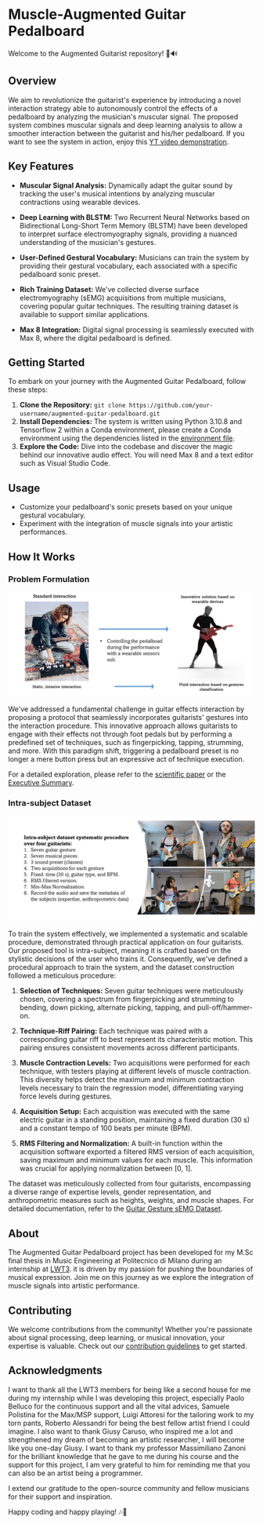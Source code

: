 # Muscle-Augmented Guitar Pedalboard

Welcome to the Augmented Guitarist repository! 🎸🔊

## Overview
We aim to revolutionize the guitarist's experience by introducing a novel interaction strategy able to autonomously control the effects of a pedalboard by analyzing the musician's muscular signal. 
The proposed system combines muscular signals and deep learning analysis to allow a smoother interaction between the guitarist and his/her pedalboard. If you want to see the system in action, enjoy this   [YT video demonstration](https://www.youtube.com/watch?v=8_c5QavFDUA&ab_channel=Creative%2CIntelligent%26MultisensoryInteractions).
## Key Features

- **Muscular Signal Analysis:** Dynamically adapt the guitar sound by tracking the user's musical intentions by analyzing muscular contractions using wearable devices.

- **Deep Learning with BLSTM:** Two Recurrent Neural Networks based on Bidirectional Long-Short Term Memory (BLSTM) have been developed to interpret surface electromyography signals, providing a nuanced understanding of the musician's gestures.

- **User-Defined Gestural Vocabulary:** Musicians can train the system by providing their gestural vocabulary, each associated with a specific pedalboard sonic preset.

- **Rich Training Dataset:** We've collected diverse surface electromyography (sEMG) acquisitions from multiple musicians, covering popular guitar techniques. The resulting training dataset is available to support similar applications.

- **Max 8 Integration:** Digital signal processing is seamlessly executed with Max 8, where the digital pedalboard is defined.

## Getting Started

To embark on your journey with the Augmented Guitar Pedalboard, follow these steps:

1. **Clone the Repository:** `git clone https://github.com/your-username/augmented-guitar-pedalboard.git`
2. **Install Dependencies:** The system is written using Python 3.10.8 and Tensorflow 2 within a Conda environment, please create a Conda environment using the dependencies listed in the [environment file](/anacondaRequirements/environment_augmentedPedalboard.yml).
3. **Explore the Code:** Dive into the codebase and discover the magic behind our innovative audio effect. You will need Max 8 and a text editor such as Visual Studio Code. 

## Usage

- Customize your pedalboard's sonic presets based on your unique gestural vocabulary.
- Experiment with the integration of muscle signals into your artistic performances.
## How It Works

### Problem Formulation

![Problem Formulation](/introductiveImages/problemFormulation.png)

We've addressed a fundamental challenge in guitar effects interaction by proposing a protocol that seamlessly incorporates guitarists' gestures into the interaction procedure. This innovative approach allows guitarists to engage with their effects not through foot pedals but by performing a predefined set of techniques, such as fingerpicking, tapping, strumming, and more. With this paradigm shift, triggering a pedalboard preset is no longer a mere button press but an expressive act of technique execution.

For a detailed exploration, please refer to the [scientific paper](/article/Thesis___DavideLionetti.pdf) or the [Executive Summary](/article/Executive_Summary_DavideLionetti.pdf).

### Intra-subject Dataset

![Dataset Creation](/introductiveImages/dataset__creation.png)

To train the system effectively, we implemented a systematic and scalable procedure, demonstrated through practical application on four guitarists. Our proposed tool is intra-subject, meaning it is crafted based on the stylistic decisions of the user who trains it. Consequently, we've defined a procedural approach to train the system, and the dataset construction followed a meticulous procedure:

1. **Selection of Techniques:** Seven guitar techniques were meticulously chosen, covering a spectrum from fingerpicking and strumming to bending, down picking, alternate picking, tapping, and pull-off/hammer-on.

2. **Technique-Riff Pairing:** Each technique was paired with a corresponding guitar riff to best represent its characteristic motion. This pairing ensures consistent movements across different participants.

3. **Muscle Contraction Levels:** Two acquisitions were performed for each technique, with testers playing at different levels of muscle contraction. This diversity helps detect the maximum and minimum contraction levels necessary to train the regression model, differentiating varying force levels during gestures.

4. **Acquisition Setup:** Each acquisition was executed with the same electric guitar in a standing position, maintaining a fixed duration (30 s) and a constant tempo of 100 beats per minute (BPM).

5. **RMS Filtering and Normalization:** A built-in function within the acquisition software exported a filtered RMS version of each acquisition, saving maximum and minimum values for each muscle. This information was crucial for applying normalization between [0, 1].

The dataset was meticulously collected from four guitarists, encompassing a diverse range of expertise levels, gender representation, and anthropometric measures such as heights, weights, and muscle shapes. For detailed documentation, refer to the [Guitar Gesture sEMG Dataset](https://github.com/EllDy96/Augmented-Guitar-Pedalboard/tree/main/dataset).


## About
The Augmented Guitar Pedalboard project has been developed for my M.Sc final thesis in Music Engineering at Politecnico di Milano during an internship at [LWT3](https://lwt3.com/). it is driven by my passion for pushing the boundaries of musical expression. Join me on this journey as we explore the integration of muscle signals into artistic performance.

## Contributing

We welcome contributions from the community! Whether you're passionate about signal processing, deep learning, or musical innovation, your expertise is valuable. Check out our [contribution guidelines](CONTRIBUTING.md) to get started.


## Acknowledgments
I want to thank  all the  LWT3  members  for being like a second house for me during  my internship while I was developing  this  project, especially Paolo  Belluco for the  continuous  support and  all the  vital  advices,  Samuele Polistina for the Max/MSP support, Luigi Attoresi  for the tailoring  work to my torn  pants,  Roberto  Alessandri for being the best fellow artist friend I could imagine.  I also want to thank  Giusy Caruso,  who inspired me a lot and strengthened my dream  of becoming an artistic researcher,  I will become like you one-day Giusy.  I want to thank  my professor Massimiliano  Zanoni  for the  brilliant knowledge that he gave to me during  his course and the support for this project,  I am very grateful  to him for reminding  me that you can also be an artist being a programmer.

I extend our gratitude to the open-source community and fellow musicians for their support and inspiration.



Happy coding and happy playing! 🎶🤘




